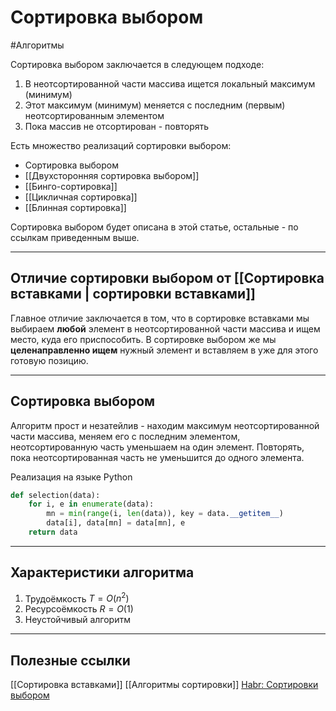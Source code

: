 # Сортировка выбором
#Алгоритмы 

Сортировка выбором заключается в следующем подходе:
1. В неотсортированной части массива ищется локальный максимум (минимум)
2. Этот максимум (минимум) меняется с последним (первым) неотсортированным элементом
3. Пока массив не отсортирован - повторять

Есть множество реализаций сортировки выбором:
- Сортировка выбором
- [[Двухсторонняя сортировка выбором]]
- [[Бинго-сортировка]]
- [[Цикличная сортировка]]
- [[Блинная сортировка]]

Сортировка выбором будет описана в этой статье, остальные - по ссылкам приведенным выше.

---

## Отличие сортировки выбором от [[Сортировка вставками | сортировки вставками]]
Главное отличие заключается в том, что в сортировке вставками мы выбираем **любой** элемент в неотсортированной части массива и ищем место, куда его приспособить. В сортировке выбором же мы **целенаправленно ищем** нужный элемент и вставляем в уже для этого готовую позицию.

---

## Сортировка выбором

Алгоритм прост и незатейлив - находим максимум неотсортированной части массива, меняем его с последним элементом, неотсортированную часть уменьшаем на один элемент. Повторять, пока неотсортированная часть не уменьшится до одного элемента.

Реализация на языке Python
```python
def selection(data):
	for i, e in enumerate(data):
		mn = min(range(i, len(data)), key = data.__getitem__)
		data[i], data[mn] = data[mn], e
	return data
```

---

## Характеристики алгоритма
1. Трудоёмкость $T = O(n^2)$
2. Ресурсоёмкость $R = O(1)$
3. Неустойчивый алгоритм

---

## Полезные ссылки
[[Сортировка вставками]]
[[Алгоритмы сортировки]]
[Habr: Сортировки выбором](https://habr.com/ru/post/422085/)